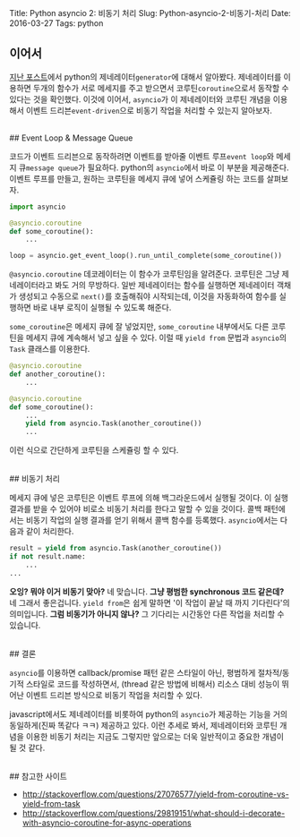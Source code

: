 Title: Python asyncio 2: 비동기 처리
Slug: Python-asyncio-2-비동기-처리
Date: 2016-03-27
Tags: python

## 이어서

[지난 포스트](http://qodot.github.io/Python-asyncio.html)에서 python의 제네레이터`generator`에 대해서 알아봤다. 제네레이터를 이용하면 두개의 함수가 서로 메세지를 주고 받으면서 코루틴`coroutine`으로서 동작할 수 있다는 것을 확인했다. 이것에 이어서, `asyncio`가 이 제네레이터와 코루틴 개념을 이용해서 이벤트 드리븐`event-driven`으로 비동기 작업을 처리할 수 있는지 알아보자.

<br>
## Event Loop & Message Queue

코드가 이벤트 드리븐으로 동작하려면 이벤트를 받아줄 이벤트 루프`event loop`와 메세지 큐`message queue`가 필요하다. python의 `asyncio`에서 바로 이 부분을 제공해준다. 이벤트 루프를 만들고, 원하는 코루틴을 메세지 큐에 넣어 스케쥴링 하는 코드를 살펴보자.

``` python
import asyncio

@asyncio.coroutine
def some_coroutine():
    ...

loop = asyncio.get_event_loop().run_until_complete(some_coroutine())
```

`@asyncio.coroutine` 데코레이터는 이 함수가 코루틴임을 알려준다. 코루틴은 그냥 제네레이터라고 봐도 거의 무방하다. 일반 제네레이터는 함수를 실행하면 제네레이터 객채가 생성되고 수동으로 `next()`를 호출해줘야 시작되는데, 이것을 자동화하여 함수를 실행하면 바로 내부 로직이 실행될 수 있도록 해준다.

`some_coroutine`은 메세지 큐에 잘 넣었지만, `some_coroutine` 내부에서도 다른 코루틴을 메세지 큐에 계속해서 넣고 싶을 수 있다. 이럴 때 `yield from` 문법과 `asyncio`의 `Task` 클래스를 이용한다.

``` python
@asyncio.coroutine
def another_coroutine():
    ...

@asyncio.coroutine
def some_coroutine():
    ...
    yield from asyncio.Task(another_coroutine())
    ...
```

이런 식으로 간단하게 코루틴을 스케쥴링 할 수 있다.

<br>
## 비동기 처리

메세지 큐에 넣은 코루틴은 이벤트 루프에 의해 백그라운드에서 실행될 것이다. 이 실행 결과를 받을 수 있어야 비로소 비동기 처리를 한다고 말할 수 있을 것이다. 콜백 패턴에서는 비동기 작업의 실행 결과를 얻기 위해서 콜백 함수를 등록했다. `asyncio`에서는 다음과 같이 처리한다.

``` python
result = yield from asyncio.Task(another_coroutine())
if not result.name:
    ...
...
```

**오잉? 뭐야 이거 비동기 맞아?** 네 맞습니다. **그냥 평범한 synchronous 코드 같은데?** 네 그래서 좋은겁니다. `yield from`은 쉽게 말하면 '이 작업이 끝날 때 까지 기다린다'의 의미입니다. **그럼 비동기가 아니지 않나?** 그 기다리는 시간동안 다른 작업을 처리할 수 있습니다.

<br>
## 결론

`asyncio`를 이용하면 callback/promise 패턴 같은 스타일이 아닌, 평범하게 절차적/동기적 스타일로 코드를 작성하면서, (thread 같은 방법에 비해서) 리소스 대비 성능이 뛰어난 이벤트 드리븐 방식으로 비동기 작업을 처리할 수 있다.

javascript에서도 제네레이터를 비롯하여 python의 `asyncio`가 제공하는 기능을 거의 동일하게(진짜 똑같다 ㅋㅋ) 제공하고 있다. 이런 추세로 봐서, 제네레이터와 코루틴 개념을 이용한 비동기 처리는 지금도 그렇지만 앞으로는 더욱 일반적이고 중요한 개념이 될 것 같다.

<br>
## 참고한 사이트

- http://stackoverflow.com/questions/27076577/yield-from-coroutine-vs-yield-from-task
- http://stackoverflow.com/questions/29819151/what-should-i-decorate-with-asyncio-coroutine-for-async-operations
